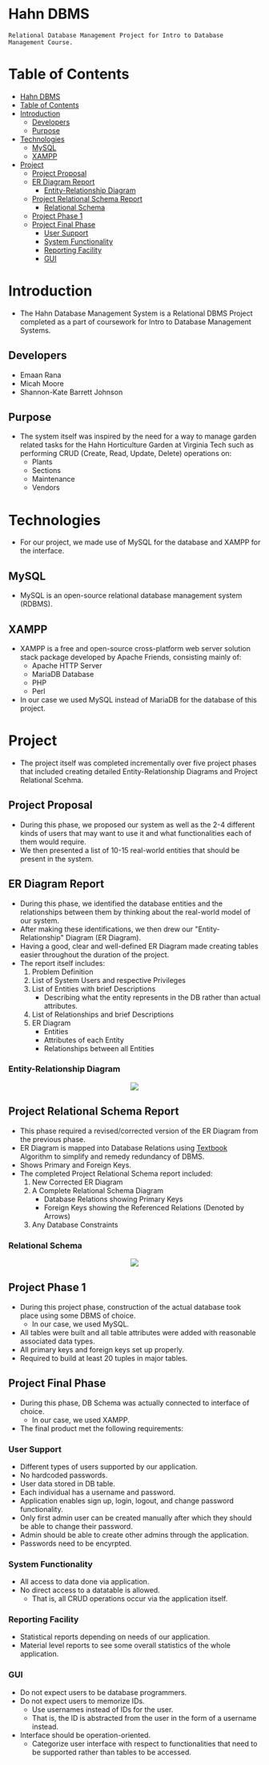 # Hahn DBMS

    Relational Database Management Project for Intro to Database Management Course.

# Table of Contents

- [Hahn DBMS](#hahn-dbms)
- [Table of Contents](#table-of-contents)
- [Introduction](#introduction)
  - [Developers](#developers)
  - [Purpose](#purpose)
- [Technologies](#technologies)
  - [MySQL](#mysql)
  - [XAMPP](#xampp)
- [Project](#project)
  - [Project Proposal](#project-proposal)
  - [ER Diagram Report](#er-diagram-report)
    - [Entity-Relationship Diagram](#entity-relationship-diagram)
  - [Project Relational Schema Report](#project-relational-schema-report)
    - [Relational Schema](#relational-schema)
  - [Project Phase 1](#project-phase-1)
  - [Project Final Phase](#project-final-phase)
    - [User Support](#user-support)
    - [System Functionality](#system-functionality)
    - [Reporting Facility](#reporting-facility)
    - [GUI](#gui)

# Introduction

- The Hahn Database Management System is a Relational DBMS Project completed as a part of coursework for Intro to Database Management Systems.

## Developers

- Emaan Rana
- Micah Moore
- Shannon-Kate Barrett Johnson

## Purpose

- The system itself was inspired by the need for a way to manage garden related tasks for the Hahn Horticulture Garden at Virginia Tech such as performing CRUD (Create, Read, Update, Delete) operations on:
  - Plants
  - Sections
  - Maintenance
  - Vendors

# Technologies

- For our project, we made use of MySQL for the database and XAMPP for the interface.

## MySQL

- MySQL is an open-source relational database management system (RDBMS).

## XAMPP

- XAMPP is a free and open-source cross-platform web server solution stack package developed by Apache Friends, consisting mainly of:
  - Apache HTTP Server
  - MariaDB Database
  - PHP
  - Perl
- In our case we used MySQL instead of MariaDB for the database of this project.

# Project

- The project itself was completed incrementally over five project phases that included creating detailed Entity-Relationship Diagrams and Project Relational Scehma.

## Project Proposal

- During this phase, we proposed our system as well as the 2-4 different kinds of users that may want to use it and what functionalities each of them would require.
- We then presented a list of 10-15 real-world entities that should be present in the system.

## ER Diagram Report

- During this phase, we identified the database entities and the relationships between them by thinking about the real-world model of our system.
- After making these identifications, we then drew our "Entity-Relationship" Diagram (ER Diagram).
- Having a good, clear and well-defined ER Diagram made creating tables easier throughout the duration of the project.
- The report itself includes:
  1. Problem Definition
  2. List of System Users and respective Privileges
  3. List of Entities with brief Descriptions
     - Describing what the entity represents in the DB rather than actual attributes.
  4. List of Relationships and brief Descriptions
  5. ER Diagram
     - Entities
     - Attributes of each Entity
     - Relationships between all Entities

### Entity-Relationship Diagram

<p align="center" width="100%">
    <img src="img/figure-er.png">
</p>

## Project Relational Schema Report

- This phase required a revised/corrected version of the ER Diagram from the previous phase.
- ER Diagram is mapped into Database Relations using [Textbook](https://docs.ccsu.edu/curriculumsheets/ChadTest.pdf) Algorithm to simplify and remedy redundancy of DBMS.
- Shows Primary and Foreign Keys.
- The completed Project Relational Schema report included:
  1. New Corrected ER Diagram
  2. A Complete Relational Schema Diagram
     - Database Relations showing Primary Keys
     - Foreign Keys showing the Referenced Relations (Denoted by Arrows)
  3. Any Database Constraints

### Relational Schema

<p align="center" width="100%">
    <img src="img/figure-rs.png">
</p>

## Project Phase 1

- During this project phase, construction of the actual database took place using some DBMS of choice.
  - In our case, we used MySQL.
- All tables were built and all table attributes were added with reasonable associated data types.
- All primary keys and foreign keys set up properly.
- Required to build at least 20 tuples in major tables.

## Project Final Phase

- During this phase, DB Schema was actually connected to interface of choice.
  - In our case, we used XAMPP.
- The final product met the following requirements:

### User Support

- Different types of users supported by our application.
- No hardcoded passwords.
- User data stored in DB table.
- Each individual has a username and password.
- Application enables sign up, login, logout, and change password functionality.
- Only first admin user can be created manually after which they should be able to change their password.
- Admin should be able to create other admins through the application.
- Passwords need to be encyrpted.

### System Functionality

- All access to data done via application.
- No direct access to a datatable is allowed.
  - That is, all CRUD operations occur via the application itself.

### Reporting Facility

- Statistical reports depending on needs of our application.
- Material level reports to see some overall statistics of the whole application.

### GUI

- Do not expect users to be database programmers.
- Do not expect users to memorize IDs.
  - Use usernames instead of IDs for the user.
  - That is, the ID is abstracted from the user in the form of a username instead.
- Interface should be operation-oriented.
  - Categorize user interface with respect to functionalities that need to be supported rather than tables to be accessed.